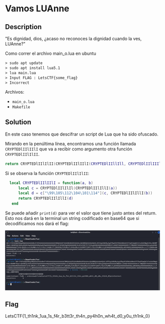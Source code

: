 # Vamos LUAnne
## Description

"Es dignidad, dios, ¿acaso no reconoces la dignidad cuando la ves, LUAnne?"

Como correr el archivo main_o.lua en ubuntu

    > sudo apt update
    > sudo apt install lua5.1
    > lua main.lua
    > Input FLAG : LetsCTF{some_flag}
    > Incorrect

Archivos: 

- `main_o.lua`
- `Makefile`

## Solution

En este caso tenemos que descifrar un script de Lua que ha sido ofuscado.

Mirando en la penúltima línea, encontramos una función llamada `CRYPTEDlIIlIIlI` que va a recibir como argumento otra función `CRYPTEDlIIlIlII`.

```lua
return CRYPTEDlIIlIlII(CRYPTEDlIIlIIlI(CRYPTEDlIIllIll, CRYPTEDlIIlIIIl), getfenv(0))()` 
```

Si se observa la función `CRYPTEDlIIlIlII`:

```lua
  local CRYPTEDlIIlIIlI = function(a, b)
      local c = CRYPTEDlIIlIlIl(CRYPTEDlIIlIllI(a))
      local d = c["\99\105\112\104\101\114"](c, CRYPTEDlIIlIllI(b))
      return CRYPTEDlIIlIllI(d)
   end
```

Se puede añadir `print(d)` para ver el valor que tiene justo antes del return. Esto nos dará en la terminal un string codificado en base64 que si decodificamos nos dará el flag:

![](1.png)

## Flag
LetsCTF{1_th1nk_1ua_1s_f4r_b3tt3r_th4n_py4h0n_wh4t_d0_y0u_th1nk_0}
